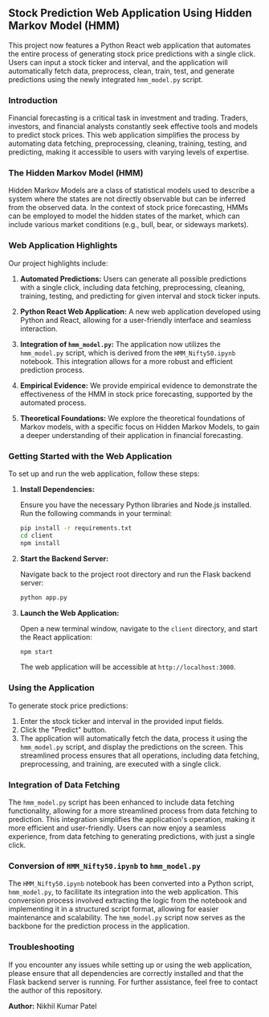 ## Stock Prediction Web Application Using Hidden Markov Model (HMM)

This project now features a Python React web application that automates the entire process of generating stock price predictions with a single click. Users can input a stock ticker and interval, and the application will automatically fetch data, preprocess, clean, train, test, and generate predictions using the newly integrated `hmm_model.py` script.

### Introduction

Financial forecasting is a critical task in investment and trading. Traders, investors, and financial analysts constantly seek effective tools and models to predict stock prices. This web application simplifies the process by automating data fetching, preprocessing, cleaning, training, testing, and predicting, making it accessible to users with varying levels of expertise.

### The Hidden Markov Model (HMM)

Hidden Markov Models are a class of statistical models used to describe a system where the states are not directly observable but can be inferred from the observed data. In the context of stock price forecasting, HMMs can be employed to model the hidden states of the market, which can include various market conditions (e.g., bull, bear, or sideways markets).

### Web Application Highlights

Our project highlights include:

1. **Automated Predictions:** Users can generate all possible predictions with a single click, including data fetching, preprocessing, cleaning, training, testing, and predicting for given interval and stock ticker inputs.

2. **Python React Web Application:** A new web application developed using Python and React, allowing for a user-friendly interface and seamless interaction.

3. **Integration of `hmm_model.py`:** The application now utilizes the `hmm_model.py` script, which is derived from the `HMM_Nifty50.ipynb` notebook. This integration allows for a more robust and efficient prediction process.

4. **Empirical Evidence:** We provide empirical evidence to demonstrate the effectiveness of the HMM in stock price forecasting, supported by the automated process.

5. **Theoretical Foundations:** We explore the theoretical foundations of Markov models, with a specific focus on Hidden Markov Models, to gain a deeper understanding of their application in financial forecasting.

### Getting Started with the Web Application

To set up and run the web application, follow these steps:

1. **Install Dependencies:**

   Ensure you have the necessary Python libraries and Node.js installed. Run the following commands in your terminal:

   ```bash
   pip install -r requirements.txt
   cd client
   npm install
   ```

2. **Start the Backend Server:**

   Navigate back to the project root directory and run the Flask backend server:

   ```bash
   python app.py
   ```

3. **Launch the Web Application:**

   Open a new terminal window, navigate to the `client` directory, and start the React application:

   ```bash
   npm start
   ```

   The web application will be accessible at `http://localhost:3000`.

### Using the Application

To generate stock price predictions:

1. Enter the stock ticker and interval in the provided input fields.
2. Click the "Predict" button.
3. The application will automatically fetch the data, process it using the `hmm_model.py` script, and display the predictions on the screen. This streamlined process ensures that all operations, including data fetching, preprocessing, and training, are executed with a single click.

### Integration of Data Fetching

The `hmm_model.py` script has been enhanced to include data fetching functionality, allowing for a more streamlined process from data fetching to prediction. This integration simplifies the application's operation, making it more efficient and user-friendly. Users can now enjoy a seamless experience, from data fetching to generating predictions, with just a single click.

### Conversion of `HMM_Nifty50.ipynb` to `hmm_model.py`

The `HMM_Nifty50.ipynb` notebook has been converted into a Python script, `hmm_model.py`, to facilitate its integration into the web application. This conversion process involved extracting the logic from the notebook and implementing it in a structured script format, allowing for easier maintenance and scalability. The `hmm_model.py` script now serves as the backbone for the prediction process in the application.

### Troubleshooting

If you encounter any issues while setting up or using the web application, please ensure that all dependencies are correctly installed and that the Flask backend server is running. For further assistance, feel free to contact the author of this repository.

**Author:** Nikhil Kumar Patel

